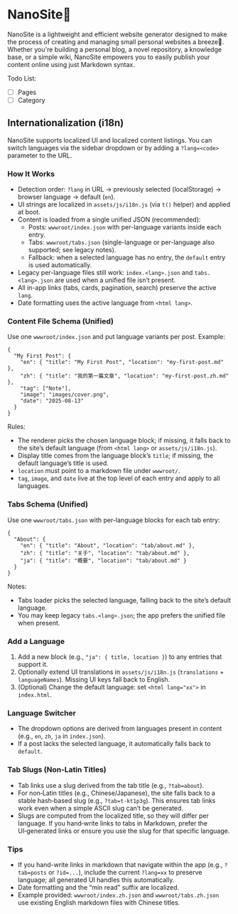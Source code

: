 # NanoSite📝

NanoSite is a lightweight and efficient website generator designed to make the process of creating and managing small personal websites a breeze🍃. Whether you're building a personal blog, a novel repository, a knowledge base, or a simple wiki, NanoSite empowers you to easily publish your content online using just Markdown syntax.

Todo List:

- [ ] Pages
- [ ] Category

## Internationalization (i18n)

NanoSite supports localized UI and localized content listings. You can switch languages via the sidebar dropdown or by adding a `?lang=<code>` parameter to the URL.

### How It Works
- Detection order: `?lang` in URL → previously selected (localStorage) → browser language → default (`en`).
- UI strings are localized in `assets/js/i18n.js` (via `t()` helper) and applied at boot.
- Content is loaded from a single unified JSON (recommended):
  - Posts: `wwwroot/index.json` with per-language variants inside each entry.
  - Tabs: `wwwroot/tabs.json` (single-language or per-language also supported; see legacy notes).
  - Fallback: when a selected language has no entry, the `default` entry is used automatically.
- Legacy per-language files still work: `index.<lang>.json` and `tabs.<lang>.json` are used when a unified file isn’t present.
- All in-app links (tabs, cards, pagination, search) preserve the active `lang`.
- Date formatting uses the active language from `<html lang>`.

### Content File Schema (Unified)
Use one `wwwroot/index.json` and put language variants per post. Example:

```
{
  "My First Post": {
    "en": { "title": "My First Post", "location": "my-first-post.md" },
    "zh": { "title": "我的第一篇文章", "location": "my-first-post.zh.md" },
    "tag": ["Note"],
    "image": "images/cover.png",
    "date": "2025-08-13"
  }
}
```

Rules:
- The renderer picks the chosen language block; if missing, it falls back to the site’s default language (from `<html lang>` or `assets/js/i18n.js`).
- Display title comes from the language block’s `title`; if missing, the default language’s title is used.
- `location` must point to a markdown file under `wwwroot/`.
- `tag`, `image`, and `date` live at the top level of each entry and apply to all languages.

### Tabs Schema (Unified)
Use one `wwwroot/tabs.json` with per-language blocks for each tab entry:

```
{
  "About": {
    "en": { "title": "About", "location": "tab/about.md" },
    "zh": { "title": "关于", "location": "tab/about.md" },
    "ja": { "title": "概要", "location": "tab/about.md" }
  }
}
```

Notes:
- Tabs loader picks the selected language, falling back to the site’s default language.
- You may keep legacy `tabs.<lang>.json`; the app prefers the unified file when present.

### Add a Language
1) Add a new block (e.g., `"ja": { title, location }`) to any entries that support it.
2) Optionally extend UI translations in `assets/js/i18n.js` (`translations` + `languageNames`). Missing UI keys fall back to English.
3) (Optional) Change the default language: set `<html lang="xx">` in `index.html`.

### Language Switcher
- The dropdown options are derived from languages present in content (e.g., `en`, `zh`, `ja` in `index.json`).
- If a post lacks the selected language, it automatically falls back to `default`.

### Tab Slugs (Non‑Latin Titles)
- Tab links use a slug derived from the tab title (e.g., `?tab=about`).
- For non‑Latin titles (e.g., Chinese/Japanese), the site falls back to a stable hash‑based slug (e.g., `?tab=t-kt1p3g`). This ensures tab links work even when a simple ASCII slug can’t be generated.
- Slugs are computed from the localized title, so they will differ per language. If you hand‑write links to tabs in Markdown, prefer the UI‑generated links or ensure you use the slug for that specific language.

### Tips
- If you hand-write links in markdown that navigate within the app (e.g., `?tab=posts` or `?id=...`), include the current `?lang=xx` to preserve language; all generated UI handles this automatically.
- Date formatting and the “min read” suffix are localized.
- Example provided: `wwwroot/index.zh.json` and `wwwroot/tabs.zh.json` use existing English markdown files with Chinese titles.
